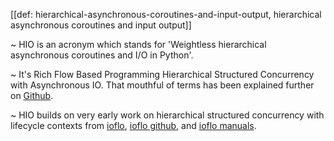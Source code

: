 [[def: hierarchical-asynchronous-coroutines-and-input-output, hierarchical asynchronous coroutines and input output]]

~ HIO is an acronym which stands for 'Weightless hierarchical asynchronous coroutines and I/O in Python'.

~ It's Rich Flow Based Programming Hierarchical Structured Concurrency with Asynchronous IO. That mouthful of terms has been explained further on [Github](https://github.com/ioflo/hio).

~ HIO builds on very early work on hierarchical structured concurrency with lifecycle contexts from [ioflo](https://ioflo.com/), [ioflo github](https://github.com/ioflo/ioflo), and [ioflo manuals](https://github.com/ioflo/ioflo_manuals).
